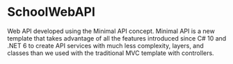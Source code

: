 # SchoolWebAPI
Web API developed using the Minimal API concept. Minimal API is a new template that takes advantage of all the features introduced since C# 10 and .NET 6 to create API services with much less complexity, layers, and classes than we used with the traditional MVC template with controllers.

